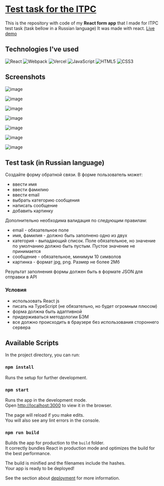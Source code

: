 # [Test task for the ITPC](https://task-frontend-gray.vercel.app/)

This is the repository with code of my **React form app** that I made for ITPC test task (task bellow in a Russian language)
It was made with react. [Live demo](https://task-frontend-gray.vercel.app/)

## Technologies I've used
![React](https://img.shields.io/badge/react-%2320232a.svg?style=for-the-badge&logo=react&logoColor=%2361DAFB)
![Webpack](https://img.shields.io/badge/webpack-%238DD6F9.svg?style=for-the-badge&logo=webpack&logoColor=black)
![Vercel](https://img.shields.io/badge/vercel-%23000000.svg?style=for-the-badge&logo=vercel&logoColor=white)
![JavaScript](https://img.shields.io/badge/javascript-%23323330.svg?style=for-the-badge&logo=javascript&logoColor=%23F7DF1E)
![HTML5](https://img.shields.io/badge/html5-%23E34F26.svg?style=for-the-badge&logo=html5&logoColor=white)
![CSS3](https://img.shields.io/badge/css3-%231572B6.svg?style=for-the-badge&logo=css3&logoColor=white)

## Screenshots 
![image](https://user-images.githubusercontent.com/83648973/218726165-cfd613d5-a43e-41c5-bd9f-fd37c5b50c16.png)

![image](https://user-images.githubusercontent.com/83648973/218726336-ac803ebf-a7f2-4a55-a6e7-ef83ab55280e.png)

![image](https://user-images.githubusercontent.com/83648973/218726439-cc514bc9-239a-454e-b68e-be2ec751c074.png)

![image](https://user-images.githubusercontent.com/83648973/218726725-3091fbd4-74a7-4047-b067-36040b909309.png)

![image](https://user-images.githubusercontent.com/83648973/218726957-0b773b07-e399-4c32-ac24-5a7388521552.png)

![image](https://user-images.githubusercontent.com/83648973/218727055-778e285b-e34d-4e8a-bc0f-7b67dd40d789.png)

![image](https://user-images.githubusercontent.com/83648973/218727114-7bbe17b7-072c-4844-94a8-dc4682e70180.png)




## Test task (in Russian language)

Создайте форму обратной связи.
В форме пользователь может:

- ввести имя
- ввести фамилию
- ввести email
- выбрать категорию сообщения
- написать сообщение
- добавить картинку

Дополнительно необходима валидация по следующим правилам:

- email - обязательное поле
- имя, фамилия - должно быть заполнено одно из двух
- категория - выпадающий список. Поле обязательное, но значение по умолчанию должно быть пустым. Пустое значение не принимается
- сообщение - обязательное, минимум 10 символов
- картинка - формат jpg, png. Размер не более 2Мб

Результат заполнения формы должен быть в формате JSON для отправки в API

### Условия

- использовать React js
- писать на TypeScript (не обязательно, но будет огромным плюсом)
- форма должна быть адаптивной
- придерживаться методологии БЭМ
- все должно происходить в браузере без использования стороннего сервера

## Available Scripts

In the project directory, you can run:

### `npm install`

Runs the setup for further development.

### `npm start`

Runs the app in the development mode.\
Open [http://localhost:3000](http://localhost:3000) to view it in the browser.

The page will reload if you make edits.\
You will also see any lint errors in the console.

### `npm run build`

Builds the app for production to the `build` folder.\
It correctly bundles React in production mode and optimizes the build for the best performance.

The build is minified and the filenames include the hashes.\
Your app is ready to be deployed!

See the section about [deployment](https://facebook.github.io/create-react-app/docs/deployment) for more information.
